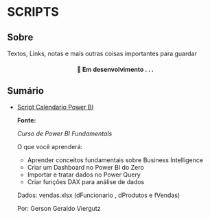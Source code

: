 # SCRIPTS

## Sobre 

Textos, Links, notas e mais outras coisas importantes para guardar

<h4 align="center"> 
	🚧  Em desenvolvimento . . .
</h4>

## Sumário

* [Script Calendario Power BI](https://github.com/palomaavena/palomaavena/blob/main/scripts/calendario_BI.txt)

	**Fonte:** 

	*Curso de Power BI Fundamentals*

	O que você aprenderá:
	- Aprender conceitos fundamentais sobre Business Intelligence
	- Criar um Dashboard no Power BI do Zero
	- Importar e tratar dados no Power Query
	- Criar funções DAX para análise de dados

	Dados: vendas.xlsx (dFuncionario , dProdutos e fVendas)

	Por: Gerson Geraldo Viergutz



  






